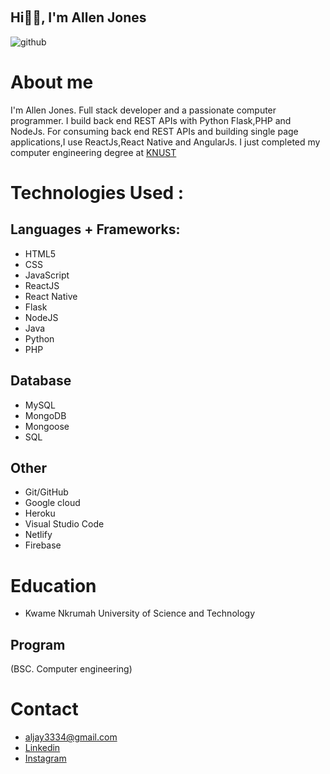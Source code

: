 

​<h2>Hi👋🏻, I'm Allen Jones</h2>

![github](https://c4.wallpaperflare.com/wallpaper/176/864/869/computer-laptop-coffee-programming-wallpaper-preview.jpg)

# About me
I'm Allen Jones. Full stack developer and a passionate computer programmer.
I build back end REST APIs with Python Flask,PHP and NodeJs. 
For consuming back end REST APIs and building single page applications,I use ReactJs,React Native and AngularJs.
I just completed my computer engineering degree at <a href="https://www.knust.edu.gh/">KNUST</a>


# Technologies Used :
## Languages + Frameworks: 
- HTML5
- CSS
- JavaScript
- ReactJS
- React Native
- Flask
- NodeJS
- Java
- Python
- PHP
## Database
- MySQL
- MongoDB
- Mongoose
- SQL

## Other
- Git/GitHub
- Google cloud
- Heroku
- Visual Studio Code
- Netlify
- Firebase


# Education
- Kwame Nkrumah University of Science  and Technology
## Program
(BSC. Computer engineering)

# Contact
- aljay3334@gmail.com
- <a href='https://www.linkedin.com/in/allen-jones-b799b7171'>Linkedin</a>
- <a href='https://www.instagram.com/_allenjones/'>Instagram</a>
